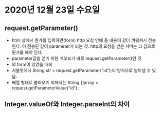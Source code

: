 # 2020년 12월 23일 수요일

## request.getParameter\(\)

* html 상에서 뭔가를 입력하면\(form\) http 요청 안에 폼 내용이 같이 끼워져서 전송된다. 이 전송된 값이 parameter가 되는 것. http의 요청을 받은 서버는 그 값으로 뭔가를 해야 된다.
* parameter값을 얻기 위한 메쏘드가 바로 request.getParameter\(\)인 것.
* 의 form이 있었을 때에
* 서블릿에서 String str = request.getParameter\("id"\);의 방식으로 알아낼 수 있음.
* 배열 형태로 불러오기 위해서는 String \[\]array = request.getParameterValue\("id"\);

## Integer.valueOf와 Integer.parseInt의 차이

